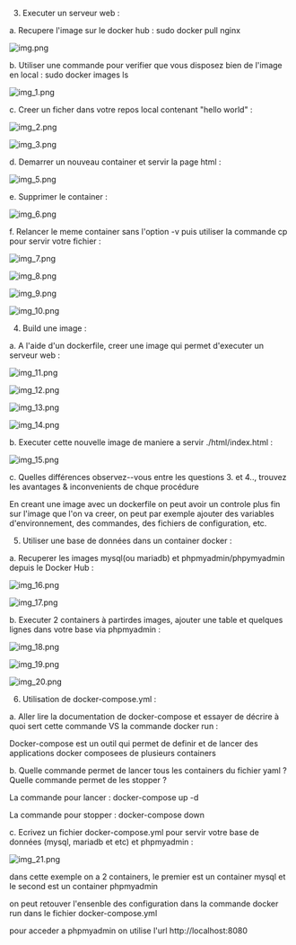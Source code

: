 3. Executer un serveur web :

a. Recupere l'image sur le docker hub :
sudo docker pull nginx


![img.png](assets/img.png)

b. Utiliser une commande pour verifier que vous disposez bien de l'image en local :
sudo docker images ls


![img_1.png](assets/img_1.png)

c. Creer un ficher dans votre repos local contenant "hello world" : 


![img_2.png](assets/img_2.png)


![img_3.png](assets/img_3.png)

d. Demarrer un nouveau container et servir la page html :


![img_5.png](assets/img_5.png)

e. Supprimer le container : 


![img_6.png](assets/img_6.png)

f. Relancer le meme container sans l'option -v puis utiliser la commande cp pour servir votre fichier :


![img_7.png](assets/img_7.png)


![img_8.png](assets/img_8.png)


![img_9.png](assets/img_9.png)


![img_10.png](assets/img_10.png)


4. Build une image :

a. A l'aide d'un dockerfile, creer une image qui permet d'executer un serveur web :


![img_11.png](assets/img_11.png)


![img_12.png](assets/img_12.png)


![img_13.png](assets/img_13.png)


![img_14.png](assets/img_14.png)


b. Executer cette nouvelle image de maniere a servir ./html/index.html :


![img_15.png](assets/img_15.png)



c. Quelles différences observez--vous entre les questions 3. et 4.., trouvez les avantages & inconvenients de chque procédure


En creant une image avec un dockerfile on peut avoir un controle plus fin sur l'image que l'on va creer, on peut par exemple ajouter des variables d'environnement, des commandes, des fichiers de configuration, etc.


5. Utiliser une base de données dans un container docker :


a. Recuperer les images mysql(ou mariadb) et phpmyadmin/phpymyadmin depuis le Docker Hub :


![img_16.png](assets/img_16.png)


![img_17.png](assets/img_17.png)

b. Executer 2 containers à partirdes images, ajouter une table et quelques lignes dans votre base via phpmyadmin :


![img_18.png](assets/img_18.png)


![img_19.png](assets/img_19.png)


![img_20.png](assets/img_20.png)


6. Utilisation de docker-compose.yml :


a. Aller lire la documentation de docker-compose et essayer de décrire à quoi sert cette commande VS la commande docker run :


Docker-compose est un outil qui permet de definir et de lancer des applications docker composees de plusieurs containers


b. Quelle commande permet de lancer tous les containers du fichier yaml ? Quelle commande permet de les stopper ?


La commande pour lancer : docker-compose up -d


La commande pour stopper : docker-compose down


c. Ecrivez un fichier docker-compose.yml pour servir votre base de données (mysql, mariadb et etc) et phpmyadmin :


![img_21.png](assets/img_21.png)


dans cette exemple on a 2 containers, le premier est un container mysql et le second est un container phpmyadmin

on peut retouver l'ensenble des configuration dans la commande docker run dans le fichier docker-compose.yml

pour acceder a phpmyadmin on utilise l'url http://localhost:8080